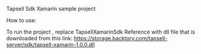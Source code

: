 Tapsell Sdk Xamarin sample project

How to use:

To run the project , replace TapsellXamarinSdk Reference with dll file that is downloaded from this link:
https://storage.backtory.com/tapsell-server/sdk/tapsell-xamarin-1.0.0.dll
